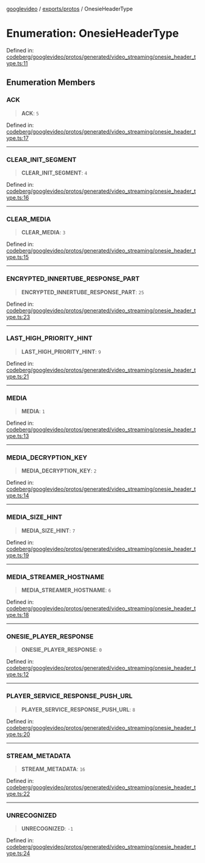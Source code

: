 [googlevideo](../../../README.md) / [exports/protos](../README.md) / OnesieHeaderType

# Enumeration: OnesieHeaderType

Defined in: [codeberg/googlevideo/protos/generated/video\_streaming/onesie\_header\_type.ts:11](https://github.com/LuanRT/googlevideo/blob/19854137cadaf49fd755394883dfd7fe5fdaba20/protos/generated/video_streaming/onesie_header_type.ts#L11)

## Enumeration Members

### ACK

> **ACK**: `5`

Defined in: [codeberg/googlevideo/protos/generated/video\_streaming/onesie\_header\_type.ts:17](https://github.com/LuanRT/googlevideo/blob/19854137cadaf49fd755394883dfd7fe5fdaba20/protos/generated/video_streaming/onesie_header_type.ts#L17)

***

### CLEAR\_INIT\_SEGMENT

> **CLEAR\_INIT\_SEGMENT**: `4`

Defined in: [codeberg/googlevideo/protos/generated/video\_streaming/onesie\_header\_type.ts:16](https://github.com/LuanRT/googlevideo/blob/19854137cadaf49fd755394883dfd7fe5fdaba20/protos/generated/video_streaming/onesie_header_type.ts#L16)

***

### CLEAR\_MEDIA

> **CLEAR\_MEDIA**: `3`

Defined in: [codeberg/googlevideo/protos/generated/video\_streaming/onesie\_header\_type.ts:15](https://github.com/LuanRT/googlevideo/blob/19854137cadaf49fd755394883dfd7fe5fdaba20/protos/generated/video_streaming/onesie_header_type.ts#L15)

***

### ENCRYPTED\_INNERTUBE\_RESPONSE\_PART

> **ENCRYPTED\_INNERTUBE\_RESPONSE\_PART**: `25`

Defined in: [codeberg/googlevideo/protos/generated/video\_streaming/onesie\_header\_type.ts:23](https://github.com/LuanRT/googlevideo/blob/19854137cadaf49fd755394883dfd7fe5fdaba20/protos/generated/video_streaming/onesie_header_type.ts#L23)

***

### LAST\_HIGH\_PRIORITY\_HINT

> **LAST\_HIGH\_PRIORITY\_HINT**: `9`

Defined in: [codeberg/googlevideo/protos/generated/video\_streaming/onesie\_header\_type.ts:21](https://github.com/LuanRT/googlevideo/blob/19854137cadaf49fd755394883dfd7fe5fdaba20/protos/generated/video_streaming/onesie_header_type.ts#L21)

***

### MEDIA

> **MEDIA**: `1`

Defined in: [codeberg/googlevideo/protos/generated/video\_streaming/onesie\_header\_type.ts:13](https://github.com/LuanRT/googlevideo/blob/19854137cadaf49fd755394883dfd7fe5fdaba20/protos/generated/video_streaming/onesie_header_type.ts#L13)

***

### MEDIA\_DECRYPTION\_KEY

> **MEDIA\_DECRYPTION\_KEY**: `2`

Defined in: [codeberg/googlevideo/protos/generated/video\_streaming/onesie\_header\_type.ts:14](https://github.com/LuanRT/googlevideo/blob/19854137cadaf49fd755394883dfd7fe5fdaba20/protos/generated/video_streaming/onesie_header_type.ts#L14)

***

### MEDIA\_SIZE\_HINT

> **MEDIA\_SIZE\_HINT**: `7`

Defined in: [codeberg/googlevideo/protos/generated/video\_streaming/onesie\_header\_type.ts:19](https://github.com/LuanRT/googlevideo/blob/19854137cadaf49fd755394883dfd7fe5fdaba20/protos/generated/video_streaming/onesie_header_type.ts#L19)

***

### MEDIA\_STREAMER\_HOSTNAME

> **MEDIA\_STREAMER\_HOSTNAME**: `6`

Defined in: [codeberg/googlevideo/protos/generated/video\_streaming/onesie\_header\_type.ts:18](https://github.com/LuanRT/googlevideo/blob/19854137cadaf49fd755394883dfd7fe5fdaba20/protos/generated/video_streaming/onesie_header_type.ts#L18)

***

### ONESIE\_PLAYER\_RESPONSE

> **ONESIE\_PLAYER\_RESPONSE**: `0`

Defined in: [codeberg/googlevideo/protos/generated/video\_streaming/onesie\_header\_type.ts:12](https://github.com/LuanRT/googlevideo/blob/19854137cadaf49fd755394883dfd7fe5fdaba20/protos/generated/video_streaming/onesie_header_type.ts#L12)

***

### PLAYER\_SERVICE\_RESPONSE\_PUSH\_URL

> **PLAYER\_SERVICE\_RESPONSE\_PUSH\_URL**: `8`

Defined in: [codeberg/googlevideo/protos/generated/video\_streaming/onesie\_header\_type.ts:20](https://github.com/LuanRT/googlevideo/blob/19854137cadaf49fd755394883dfd7fe5fdaba20/protos/generated/video_streaming/onesie_header_type.ts#L20)

***

### STREAM\_METADATA

> **STREAM\_METADATA**: `16`

Defined in: [codeberg/googlevideo/protos/generated/video\_streaming/onesie\_header\_type.ts:22](https://github.com/LuanRT/googlevideo/blob/19854137cadaf49fd755394883dfd7fe5fdaba20/protos/generated/video_streaming/onesie_header_type.ts#L22)

***

### UNRECOGNIZED

> **UNRECOGNIZED**: `-1`

Defined in: [codeberg/googlevideo/protos/generated/video\_streaming/onesie\_header\_type.ts:24](https://github.com/LuanRT/googlevideo/blob/19854137cadaf49fd755394883dfd7fe5fdaba20/protos/generated/video_streaming/onesie_header_type.ts#L24)
